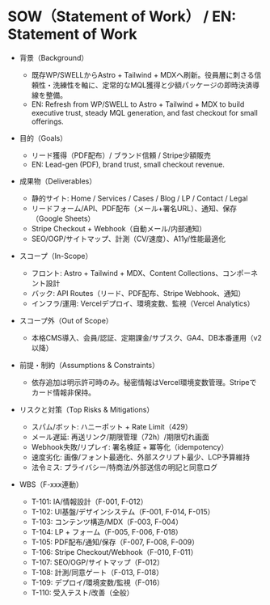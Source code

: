 # SOW（Statement of Work） / EN: Statement of Work

- 背景（Background）
  - 既存WP/SWELLからAstro + Tailwind + MDXへ刷新。役員層に刺さる信頼性・洗練性を軸に、定常的なMQL獲得と少額パッケージの即時決済導線を整備。
  - EN: Refresh from WP/SWELL to Astro + Tailwind + MDX to build executive trust, steady MQL generation, and fast checkout for small offerings.

- 目的（Goals）
  - リード獲得（PDF配布）/ ブランド信頼 / Stripe少額販売
  - EN: Lead-gen (PDF), brand trust, small checkout revenue.

- 成果物（Deliverables）
  - 静的サイト: Home / Services / Cases / Blog / LP / Contact / Legal
  - リードフォーム/API、PDF配布（メール+署名URL）、通知、保存（Google Sheets）
  - Stripe Checkout + Webhook（自動メール/内部通知）
  - SEO/OGP/サイトマップ、計測（CV/速度）、A11y/性能最適化

- スコープ（In-Scope）
  - フロント: Astro + Tailwind + MDX、Content Collections、コンポーネント設計
  - バック: API Routes（リード、PDF配布、Stripe Webhook、通知）
  - インフラ/運用: Vercelデプロイ、環境変数、監視（Vercel Analytics）

- スコープ外（Out of Scope）
  - 本格CMS導入、会員/認証、定期課金/サブスク、GA4、DB本番運用（v2以降）

- 前提・制約（Assumptions & Constraints）
  - 依存追加は明示許可時のみ。秘密情報はVercel環境変数管理。Stripeでカード情報非保持。

- リスクと対策（Top Risks & Mitigations）
  - スパム/ボット: ハニーポット + Rate Limit（429）
  - メール遅延: 再送リンク/期限管理（72h）/期限切れ画面
  - Webhook失敗/リプレイ: 署名検証 + 冪等化（idempotency）
  - 速度劣化: 画像/フォント最適化、外部スクリプト最少、LCP予算維持
  - 法令ミス: プライバシー/特商法/外部送信の明記と同意ログ

- WBS（F-xxx連動）
  - T-101: IA/情報設計（F-001, F-012）
  - T-102: UI基盤/デザインシステム（F-001, F-014, F-015）
  - T-103: コンテンツ構造/MDX（F-003, F-004）
  - T-104: LP + フォーム（F-005, F-006, F-018）
  - T-105: PDF配布/通知/保存（F-007, F-008, F-009）
  - T-106: Stripe Checkout/Webhook（F-010, F-011）
  - T-107: SEO/OGP/サイトマップ（F-012）
  - T-108: 計測/同意ゲート（F-013, F-018）
  - T-109: デプロイ/環境変数/監視（F-016）
  - T-110: 受入テスト/改善（全般）

